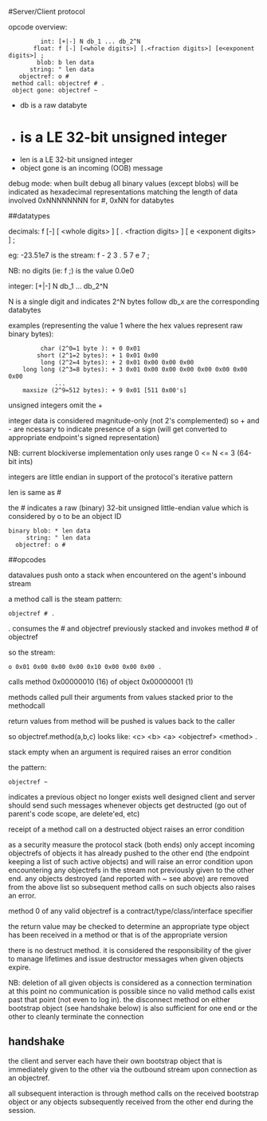 
#Server/Client protocol

opcode overview:
```
         int: [+|-] N db_1 ... db_2^N
       float: f [-] [<whole digits>] [.<fraction digits>] [e<exponent digits>] ;
        blob: b len data
      string: " len data
   objectref: o #
 method call: objectref # .
 object gone: objectref ~
```
- db is a raw databyte
- # is a LE 32-bit unsigned integer
- len is a LE 32-bit unsigned integer
- object gone is an incoming (OOB) message

debug mode:
when built debug all binary values (except blobs)
will be indicated as hexadecimal representations matching the
length of data involved
0xNNNNNNNN for #, 0xNN for databytes

##datatypes

decimals:  f [-] [ &lt;whole digits&gt; ] [ . &lt;fraction digits&gt; ] [ e &lt;exponent digits&gt; ] ;

eg: -23.51e7 is the stream: f - 2 3 . 5 7 e 7 ;

NB: no digits (ie: f ;) is the value 0.0e0

integer: [+|-] N db_1 ... db_2^N

N is a single digit and indicates 2^N bytes follow
db_x are the corresponding databytes

examples (representing the value 1 where the hex values represent raw binary bytes):
```
         char (2^0=1 byte ): + 0 0x01
        short (2^1=2 bytes): + 1 0x01 0x00
         long (2^2=4 bytes): + 2 0x01 0x00 0x00 0x00
    long long (2^3=8 bytes): + 3 0x01 0x00 0x00 0x00 0x00 0x00 0x00 0x00
             ...
    maxsize (2^9=512 bytes): + 9 0x01 [511 0x00's]
```
unsigned integers omit the +

integer data is considered magnitude-only (not 2's complemented) so + and -
are ncessary to indicate presence of a sign (will get converted to appropriate
endpoint's signed representation)

NB: current blockiverse implementation only uses range 0 &lt;= N &lt;= 3 (64-bit ints)

integers are little endian in support of the protocol's iterative pattern

len is same as #

the # indicates a raw (binary) 32-bit unsigned little-endian
value which is considered by o to be an object ID
```
binary blob: * len data
     string: " len data
  objectref: o #
```
##opcodes

datavalues push onto a stack when encountered on the agent's inbound stream

a method call is the steam pattern:
```
objectref # .
```
. consumes the # and objectref previously stacked and invokes method # of objectref

so the stream:
```
o 0x01 0x00 0x00 0x00 0x10 0x00 0x00 0x00 .
```
calls method 0x00000010 (16) of object 0x00000001 (1)

methods called pull their arguments from values stacked prior
to the methodcall

return values from method will be pushed is values back
to the caller

so objectref.method(a,b,c) looks like:
&lt;c&gt; &lt;b&gt; &lt;a&gt; &lt;objectref&gt; &lt;method&gt; .

stack empty when an argument is required raises an error condition

the pattern:
```
objectref ~
```
indicates a previous object no longer exists
well designed client and server should send such messages whenever
objects get destructed (go out of parent's code scope, are delete'ed, etc)

receipt of a method call on a destructed object raises an error condition

as a security measure the protocol stack (both ends) only accept incoming
objectrefs of objects it has already pushed to the other end (the endpoint
keeping a list of such active objects) and will raise an error condition
upon encountering any objectrefs in the stream not previously given
to the other end.  any objects destroyed (and reported with ~ see above)
are removed from the above list so subsequent method calls on such
objects also raises an error.

method 0 of any valid objectref is a contract/type/class/interface specifier

the return value may be checked to determine an appropriate type object
has been received in a method or that is of the appropriate version

there is no destruct method.  it is considered the responsibility of the giver
to manage lifetimes and issue destructor messages when given objects expire.

NB: deletion of all given objects is considered as a connection termination
at this point no communication is possible since no valid method calls exist
past that point (not even to log in).  the disconnect method on either bootstrap
object (see handshake below) is also sufficient for one end or the other
to cleanly terminate the connection

## handshake

the client and server each have their own bootstrap object that is immediately
given to the other via the outbound stream upon connection as an objectref.

all subsequent interaction is through method calls on the received bootstrap object
or any objects subsequently received from the other end during the session.
